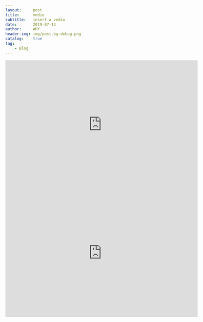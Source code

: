```yaml
---
layout:     post
title:      vedio
subtitle:   insert a vedio
date:       2019-07-13
author:     WHY
header-img: img/post-bg-debug.png
catalog:    true
tag:
    - Blog
---
```

<iframe width="600" height="400" src="https://player.youku.com/embed/XNDI0OTQ2NjQ5Ng==" frameborder="0" allowfullscreen></iframe> 



<iframe width="600" height="400" src="http://player.youku.com/embed/XMzkwOTc5MTM2OA==" frameborder="0" allowfullscreen></iframe> 
